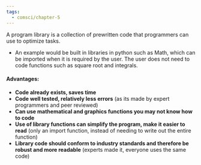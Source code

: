 ```yaml
---
tags:
  - comsci/chapter-5
---
```


A program library is a collection of prewritten code that programmers can use to optimize tasks.
- An example would be built in libraries in python such as Math, which can be imported when it is required by the user. The user does not need to code functions such as square root and integrals. 

#### Advantages: 
- **Code already exists, saves time**
- **Code well tested, relatively less errors** (as its made by expert programmers and peer reviewed)
- **Can use mathematical and graphics functions you may not know how to code** 
- **Use of library functions can simplify the program, make it easier to read** (only an import function, instead of needing to write out the entire function)
- **Library code should conform to industry standards and therefore be robust and more readable** (experts made it, everyone uses the same code)

